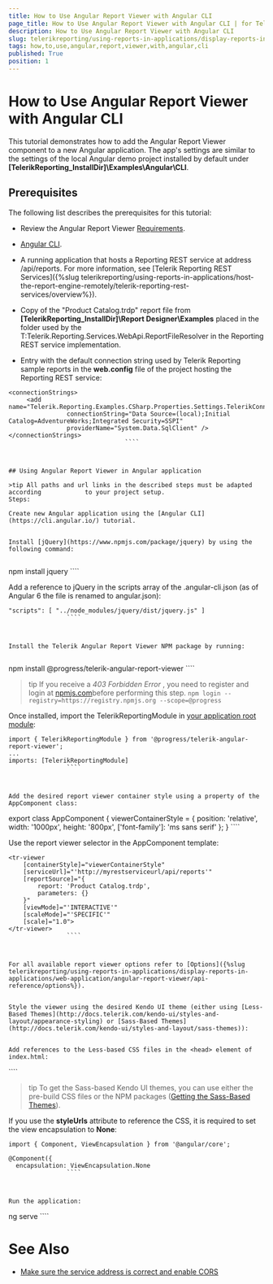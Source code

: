 ```yaml
---
title: How to Use Angular Report Viewer with Angular CLI
page_title: How to Use Angular Report Viewer with Angular CLI | for Telerik Reporting Documentation
description: How to Use Angular Report Viewer with Angular CLI
slug: telerikreporting/using-reports-in-applications/display-reports-in-applications/web-application/angular-report-viewer/how-to-use-angular-report-viewer-with-angular-cli
tags: how,to,use,angular,report,viewer,with,angular,cli
published: True
position: 1
---
```


# How to Use Angular Report Viewer with Angular CLI



This tutorial demonstrates how to add the Angular Report Viewer component to a
        new Angular application. The app's settings are similar to the settings of the local Angular demo project
        installed by default under __[TelerikReporting_InstallDir]\Examples\Angular\CLI__.
      

## Prerequisites

The following list describes the prerequisites for this tutorial:
        

* Review the Angular Report Viewer [Requirements](e05255e3-dbe4-41b1-8d08-6de0fed3868c#Requirements).
            

* [Angular CLI](https://cli.angular.io/).
            

* A running application that hosts a Reporting REST service at address /api/reports. For more information, see
              [Telerik Reporting REST Services]({%slug telerikreporting/using-reports-in-applications/host-the-report-engine-remotely/telerik-reporting-rest-services/overview%}).
            

* Copy of the "Product Catalog.trdp" report file from __[TelerikReporting_InstallDir]\Report Designer\Examples__
              placed in the folder used by the T:Telerik.Reporting.Services.WebApi.ReportFileResolver
              in the Reporting REST service implementation.
            

* Entry with the default connection string used by Telerik Reporting sample reports in the __web.config__ file
              of the project hosting the Reporting REST service:
            

````
<connectionStrings>
	 <add name="Telerik.Reporting.Examples.CSharp.Properties.Settings.TelerikConnectionString"
	            connectionString="Data Source=(local);Initial Catalog=AdventureWorks;Integrated Security=SSPI"
	            providerName="System.Data.SqlClient" />
</connectionStrings>
								````



## Using Angular Report Viewer in Angular application

>tip All paths and url links in the described steps must be adapted according            to your project setup.          
Steps:

Create new Angular application using the [Angular CLI](https://cli.angular.io/) tutorial.
                

Install [jQuery](https://www.npmjs.com/package/jquery) by using the following command:
                

````
npm install jquery
				````



Add a reference to jQuery in the scripts array of the .angular-cli.json (as of Angular 6 the file is renamed to angular.json):

````
"scripts": [ "../node_modules/jquery/dist/jquery.js" ]
				````



Install the Telerik Angular Report Viewer NPM package by running:
                

````
npm install @progress/telerik-angular-report-viewer
				````



>tip If you receive a  *403 Forbidden Error* , you need to register and login at                    [npmjs.com](https://www.npmjs.com/)before performing this step.                  ````npm login --registry=https://registry.npmjs.org --scope=@progress 				````


Once installed, import the TelerikReportingModule in [your application root module](https://angular.io/docs/ts/latest/guide/ngmodule.html#!#angular-modularity):
                

````
import { TelerikReportingModule } from '@progress/telerik-angular-report-viewer';
...
imports: [TelerikReportingModule]
				````



Add the desired report viewer container style using a property of the AppComponent class:

````
export class AppComponent {
  viewerContainerStyle = {
    position: 'relative',
    width: '1000px',
    height: '800px',
    ['font-family']: 'ms sans serif'
  };
}
				````



Use the report viewer selector in the AppComponent template:

````
<tr-viewer 
    [containerStyle]="viewerContainerStyle"
    [serviceUrl]="'http://myrestserviceurl/api/reports'"
    [reportSource]="{
        report: 'Product Catalog.trdp',
        parameters: {}
    }"
    [viewMode]="'INTERACTIVE'"
    [scaleMode]="'SPECIFIC'"
    [scale]="1.0">
</tr-viewer>
				````



For all available report viewer options refer to [Options]({%slug telerikreporting/using-reports-in-applications/display-reports-in-applications/web-application/angular-report-viewer/api-reference/options%}).
                

Style the viewer using the desired Kendo UI theme (еither using [Less-Based Themes](http://docs.telerik.com/kendo-ui/styles-and-layout/appearance-styling) or [Sass-Based Themes](http://docs.telerik.com/kendo-ui/styles-and-layout/sass-themes)):
                

Add references to the Less-based CSS files in the <head> element of index.html:

````
<!-- The required Less-based styles -->                  
<link href="https://kendo.cdn.telerik.com/````````/styles/kendo.common.min.css" rel="stylesheet" />
<link href="https://kendo.cdn.telerik.com/````````/styles/kendo.blueopal.min.css" rel="stylesheet" />
				````



>tip To get the Sass-based Kendo UI themes, you can use either the pre-build CSS files or the NPM packages ([Getting the Sass-Based Themes](http://docs.telerik.com/kendo-ui/styles-and-layout/sass-themes#getting-the-themes)).                  


If you use the __styleUrls__ attribute to reference the CSS, it is required to set
                  the view encapsulation to __None__:
                

````
import { Component, ViewEncapsulation } from '@angular/core';
 
@Component({
  encapsulation: ViewEncapsulation.None
				````



Run the application:

````
ng serve
				````



# See Also

 * [Make sure the service address is correct and enable CORS](https://docs.telerik.com/reporting/knowledge-base/cannot-access-the-reporting-rest-service)
